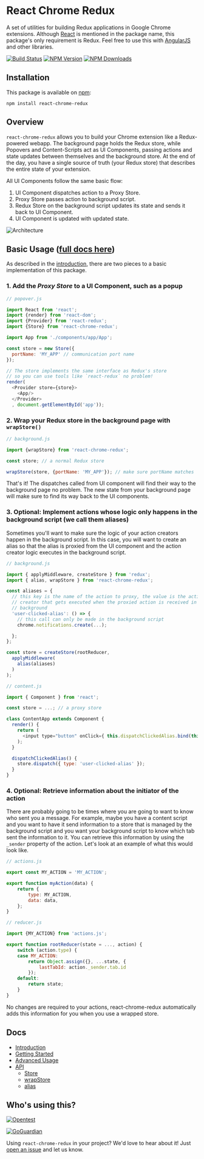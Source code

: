 # React Chrome Redux
A set of utilities for building Redux applications in Google Chrome extensions. Although [React](https://facebook.github.io/react/) is mentioned in the package name, this package's only requirement is Redux. Feel free to use this with [AngularJS](https://angularjs.org/) and other libraries.

[![Build Status](https://travis-ci.org/tshaddix/react-chrome-redux.svg?branch=master)](https://travis-ci.org/tshaddix/react-chrome-redux)
[![NPM Version][npm-image]][npm-url]
[![NPM Downloads][downloads-image]][downloads-url]

## Installation

This package is available on [npm](https://www.npmjs.com/package/react-chrome-redux):

```
npm install react-chrome-redux
```

## Overview

`react-chrome-redux` allows you to build your Chrome extension like a Redux-powered webapp. The background page holds the Redux store, while Popovers and Content-Scripts act as UI Components, passing actions and state updates between themselves and the background store. At the end of the day, you have a single source of truth (your Redux store) that describes the entire state of your extension.

All UI Components follow the same basic flow:

1. UI Component dispatches action to a Proxy Store.
2. Proxy Store passes action to background script.
3. Redux Store on the background script updates its state and sends it back to UI Component.
4. UI Component is updated with updated state.

![Architecture](https://cloud.githubusercontent.com/assets/603426/18599404/329ca9ca-7c0d-11e6-9a02-5718a0fba8db.png)

## Basic Usage ([full docs here](https://github.com/tshaddix/react-chrome-redux/wiki))

As described in the [introduction](https://github.com/tshaddix/react-chrome-redux/wiki/Introduction#react-chrome-redux), there are two pieces to a basic implementation of this package.

### 1. Add the *Proxy Store* to a UI Component, such as a popup

```js
// popover.js

import React from 'react';
import {render} from 'react-dom';
import {Provider} from 'react-redux';
import {Store} from 'react-chrome-redux';

import App from './components/app/App';

const store = new Store({
  portName: 'MY_APP' // communication port name
});

// The store implements the same interface as Redux's store
// so you can use tools like `react-redux` no problem!
render(
  <Provider store={store}>
    <App/>
  </Provider>
  , document.getElementById('app'));
```

### 2. Wrap your Redux store in the background page with `wrapStore()`

```js
// background.js

import {wrapStore} from 'react-chrome-redux';

const store; // a normal Redux store

wrapStore(store, {portName: 'MY_APP'}); // make sure portName matches
```

That's it! The dispatches called from UI component will find their way to the background page no problem. The new state from your background page will make sure to find its way back to the UI components.

### 3. Optional: Implement actions whose logic only happens in the background script (we call them aliases)


Sometimes you'll want to make sure the logic of your action creators happen in the background script. In this case, you will want to create an alias so that the alias is proxied from the UI component and the action creator logic executes in the background script.

```js
// background.js

import { applyMiddleware, createStore } from 'redux';
import { alias, wrapStore } from 'react-chrome-redux';

const aliases = {
  // this key is the name of the action to proxy, the value is the action
  // creator that gets executed when the proxied action is received in the
  // background
  'user-clicked-alias': () => {
    // this call can only be made in the background script
    chrome.notifications.create(...);

  };
};

const store = createStore(rootReducer,
  applyMiddleware(
    alias(aliases)
  )
);
```

```js
// content.js

import { Component } from 'react';

const store = ...; // a proxy store

class ContentApp extends Component {
  render() {
    return (
      <input type="button" onClick={ this.dispatchClickedAlias.bind(this) } />
    );
  }

  dispatchClickedAlias() {
    store.dispatch({ type: 'user-clicked-alias' });
  }
}
```

### 4. Optional: Retrieve information about the initiator of the action

There are probably going to be times where you are going to want to know who sent you a message. For example, maybe you have a content script and you want to have it send information to a store that is managed by the background script and you want your background script to know which tab sent the information to it. You can retrieve this information by using the `_sender` property of the action. Let's look at an example of what this would look like.

```js
// actions.js

export const MY_ACTION = 'MY_ACTION';

export function myAction(data) {
    return {
        type: MY_ACTION,
        data: data,
    };
}
```

```js
// reducer.js

import {MY_ACTION} from 'actions.js';

export function rootReducer(state = ..., action) {
    switch (action.type) {
    case MY_ACTION:
        return Object.assign({}, ...state, {
            lastTabId: action._sender.tab.id
        });
    default:
        return state;
    }
}
```

No changes are required to your actions, react-chrome-redux automatically adds this information for you when you use a wrapped store.

## Docs

* [Introduction](https://github.com/tshaddix/react-chrome-redux/wiki/Introduction)
* [Getting Started](https://github.com/tshaddix/react-chrome-redux/wiki/Getting-Started)
* [Advanced Usage](https://github.com/tshaddix/react-chrome-redux/wiki/Advanced-Usage)
* [API](https://github.com/tshaddix/react-chrome-redux/wiki/API)
  * [Store](https://github.com/tshaddix/react-chrome-redux/wiki/Store)
  * [wrapStore](https://github.com/tshaddix/react-chrome-redux/wiki/wrapStore)
  * [alias](https://github.com/tshaddix/react-chrome-redux/wiki/alias)

## Who's using this?

[![Opentest][opentest-image]][opentest-url]

[![GoGuardian][goguardian-image]][goguardian-url]

Using `react-chrome-redux` in your project? We'd love to hear about it! Just [open an issue](https://github.com/tshaddix/react-chrome-redux/issues) and let us know.


[npm-image]: https://img.shields.io/npm/v/react-chrome-redux.svg
[npm-url]: https://npmjs.org/package/react-chrome-redux
[downloads-image]: https://img.shields.io/npm/dm/react-chrome-redux.svg
[downloads-url]: https://npmjs.org/package/react-chrome-redux
[opentest-image]: https://cloud.githubusercontent.com/assets/2173532/17526884/037a947a-5e1e-11e6-9149-d10e8c55d4ae.png
[opentest-url]: https://www.opentest.co
[goguardian-image]: https://cloud.githubusercontent.com/assets/2173532/17540959/c6749bdc-5e6f-11e6-979c-c0e0da51fc63.png
[goguardian-url]: https://goguardian.com
